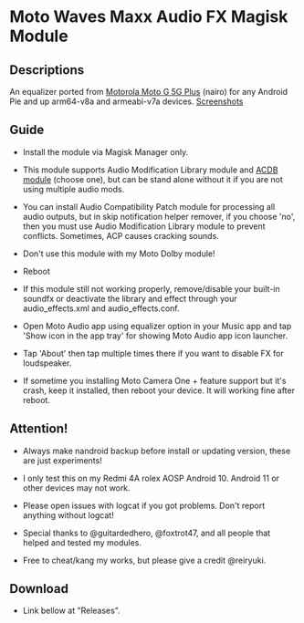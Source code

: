 # Moto Waves Maxx Audio FX Magisk Module

## Descriptions
An equalizer ported from [Motorola Moto G 5G Plus](https://git.rip/dumps/motorola/nairo) (nairo) for any Android Pie and up arm64-v8a and armeabi-v7a devices.
[Screenshots](https://reiryuki.blogspot.com/2020/09/motorola-waves-maxx-audio-fx-magisk.html?m=1)

## Guide
- Install the module via Magisk Manager only.

- This module supports Audio Modification Library module and [ACDB module](https://t.me/viperatmos) (choose one), but can be stand alone without it if you are not using multiple audio mods.

- You can install Audio Compatibility Patch module for processing all audio outputs, but in skip notification helper remover, if you choose 'no', then you must use Audio Modification Library module to prevent conflicts. Sometimes, ACP causes cracking sounds.

- Don't use this module with my Moto Dolby module!

- Reboot

- If this module still not working properly, remove/disable your built-in soundfx or deactivate the library and effect through your audio_effects.xml and audio_effects.conf.

- Open Moto Audio app using equalizer option in your Music app and tap 'Show icon in the app tray' for showing Moto Audio app icon launcher.

- Tap 'About' then tap multiple times there if you want to disable FX for loudspeaker.

- If sometime you installing Moto Camera One + feature support but it's crash, keep it installed, then reboot your device. It will working fine after reboot.

## Attention!
- Always make nandroid backup before install or updating version, these are just experiments!

- I only test this on my Redmi 4A rolex AOSP Android 10. Android 11 or other devices may not work.

- Please open issues with logcat if you got problems. Don't report anything without logcat!

- Special thanks to @guitardedhero, @foxtrot47, and all people that helped and tested my modules.

- Free to cheat/kang my works, but please give a credit @reiryuki.

## Download
- Link bellow at "Releases".
